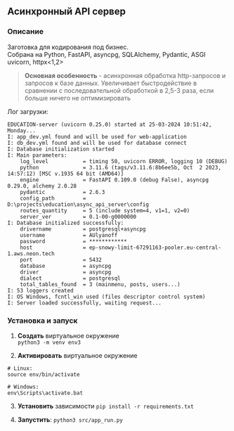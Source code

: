 ## Асинхронный API сервер

### Описание
Заготовка для кодирования под бизнес. <br>
Собрана на Python, FastAPI, asyncpg, SQLAlchemy, Pydantic, ASGI uvicorn, httpx<1,2> <br>
> **Основная особенность** - асинхронная обработка http-запросов и запросов к базе данных.
Увеличивает быстродействие в сравнении с последовательной обработкой в 2,5-3 раза, 
если больше ничего не оптимизировать

Лог загрузки:
``` 
EDUCATION-server (uvicorn 0.25.0) started at 25-03-2024 10:51:42, Monday...
I: app_dev.yml found and will be used for web-application
I: db_dev.yml found and will be used for database connect
I: Database initialization started
I: Main parameters:
	log_level        	= timing 50, uvicorn ERROR, logging 10 (DEBUG)
	python           	= 3.11.6 (tags/v3.11.6:8b6ee5b, Oct  2 2023, 14:57:12) [MSC v.1935 64 bit (AMD64)]
	engine           	= FastAPI 0.109.0 (debug False), asyncpg 0.29.0, alchemy 2.0.28
	pydantic         	= 2.6.3
	config_path      	= D:\projects\education\async_api_server\config
	routes_quantity  	= 5 (include system=4, v1=1, v2=0)
	server_ver       	= 0.1-00-g0000000
I: Database initialized successfully: 
	drivername       	= postgresql+asyncpg
	username         	= AUlyanoff
	password         	= ************
	host             	= ep-snowy-limit-67291163-pooler.eu-central-1.aws.neon.tech
	port             	= 5432
	database         	= asyncpg
	driver           	= asyncpg
	dialect          	= postgresql
	total_tables_found 	= 3 (mainmenu, posts, users...)
I: 53 loggers created
I: OS Windows, fcntl_win used (files descriptor control system)
I: Server loaded successfully, waiting request...
```


### Установка и запуск

1. **Создать** виртуальное окружение  
`python3 -m venv env3`  

2. **Активировать** виртуальное окружение  
```
# Linux:
source env/bin/activate

# Windows:
env\Scripts\activate.bat
```

3. **Установить** зависимости
`pip install -r requirements.txt`

4. **Запустить**:
`python3 src/app_run.py`

